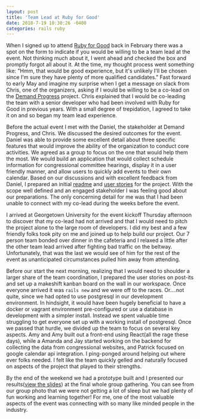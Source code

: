 ```yaml
---
layout: post
title: 'Team Lead at Ruby for Good'
date: 2018-7-19 10:30:26 -0400
categories: rails ruby
---
```


When I signed up to attend [Ruby for Good](https://rubyforgood.org/) back in February there was a spot on the form to indicate if you would be willing to be a team lead at the event. Not thinking much about it, I went ahead and checked the box and promptly forgot all about it. At the time, my thought process went something like: "Hmm, that would be good experience, but it's unlikely I'll be chosen since I'm sure they have plenty of more qualified candidates." Fast forward to early May and imagine my surprise when I get a message on slack from Chris, one of the organizers, asking if I would be willing to be a co-lead on the [Demand Progress](https://demandprogress.org/about/) project. Chris explained that I would be co-leading the team with a senior developer who had been involved with Ruby for Good in previous years. With a small degree of trepidation, I agreed to take it on and so began my team lead experience.

Before the actual event I met with the Daniel, the stakeholder at Demand Progress, and Chris. We discussed the desired outcomes for the event. Daniel was able to provide some excellent detail about three specific features that would improve the ability of the organization to conduct core activities. We agreed as a group to focus on the one that would help them the most. We would build an application that would collect schedule information for congressional committee hearings, display it in a user friendly manner, and allow users to quickly add events to their own calendar. Based on our discussions and with excellent feedback from Daniel, I prepared an initial [readme](https://github.com/rubyforgood/demand-progress/blob/master/README.md) and [user stories](https://github.com/rubyforgood/demand-progress/blob/master/USER-STORIES.md) for the project. With the scope well defined and an engaged stakeholder I was feeling good about our preparations. The only concerning detail for me was that I had been unable to connect with my co-lead during the weeks before the event.

I arrived at Georgetown University for the event kickoff Thursday afternoon to discover that my co-lead had not arrived and that I would need to pitch the project alone to the large room of developers. I did my best and a few friendly folks took pity on me and joined up to help build our project. Our 7 person team bonded over dinner in the cafeteria and I relaxed a little after the other team lead arrived after fighting bad traffic on the beltway. Unfortunately, that was the last we would see of him for the rest of the event as unanticipated circumstances pulled him away from attending.

Before our start the next morning, realizing that I would need to shoulder a larger share of the team coordination, I prepared the user stories on post-its and set up a makeshift kanban board on the wall in our workspace. Once everyone arrived it was `rails new` and we were off to the races. Or....not quite, since we had opted to use postgresql in our development environment. In hindsight, it would have been hugely beneficial to have a docker or vagrant environment pre-configured or use a database in development with a simpler install. Instead we spent valuable time struggling to get everyone set up with a working install of postgresql. Once we passed that hurdle, we divided up the team to focus on several key aspects. Amy and Amy built out a front-end using React(all the rage these days), while a Amanda and Jay started working on the backend for collecting the data from congressional websites, and Patrick focused on google calendar api integration. I ping-ponged around helping out where ever folks needed. I felt like the team quickly gelled and naturally focused on aspects of the project that played to their strengths.

By the end of the weekend we had a prototype built and I presented our results([view the slides](https://docs.google.com/presentation/d/1moq0hINDu8UuLvPLGrHGyMwJKmsI38VuoUP0ocLkD0s/edit#slide=id.g3bd5c5fa78_0_51)) at the final whole group gathering.
You can see from our group photo that we were not getting a lot of sleep but we had plenty of fun working and learning together! For me, one of the most valuable aspects of the event was connecting with so many like minded people in the industry.
